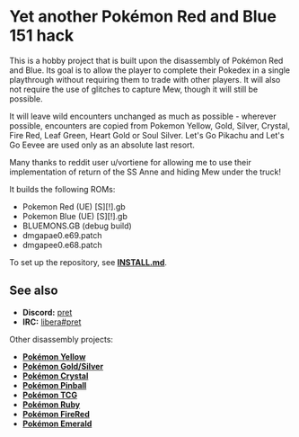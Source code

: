 # Yet another Pokémon Red and Blue 151 hack

This is a hobby project that is built upon the disassembly of Pokémon Red and Blue. Its goal is to allow the player to complete their Pokedex in a single playthrough without requiring them to trade with other players. It will also not require the use of glitches to capture Mew, though it will still be possible.

It will leave wild encounters unchanged as much as possible - wherever possible, encounters are copied from Pokemon Yellow, Gold, Silver, Crystal, Fire Red, Leaf Green, Heart Gold or Soul Silver. Let's Go Pikachu and Let's Go Eevee are used only as an absolute last resort.

Many thanks to reddit user u/vortiene for allowing me to use their implementation of return of the SS Anne and hiding Mew under the truck!

It builds the following ROMs:

- Pokemon Red (UE) [S][!].gb
- Pokemon Blue (UE) [S][!].gb
- BLUEMONS.GB (debug build)
- dmgapae0.e69.patch
- dmgapee0.e68.patch

To set up the repository, see [**INSTALL.md**](INSTALL.md).


## See also

- **Discord:** [pret][discord]
- **IRC:** [libera#pret][irc]

Other disassembly projects:

- [**Pokémon Yellow**][pokeyellow]
- [**Pokémon Gold/Silver**][pokegold]
- [**Pokémon Crystal**][pokecrystal]
- [**Pokémon Pinball**][pokepinball]
- [**Pokémon TCG**][poketcg]
- [**Pokémon Ruby**][pokeruby]
- [**Pokémon FireRed**][pokefirered]
- [**Pokémon Emerald**][pokeemerald]

[pokeyellow]: https://github.com/pret/pokeyellow
[pokegold]: https://github.com/pret/pokegold
[pokecrystal]: https://github.com/pret/pokecrystal
[pokepinball]: https://github.com/pret/pokepinball
[poketcg]: https://github.com/pret/poketcg
[pokeruby]: https://github.com/pret/pokeruby
[pokefirered]: https://github.com/pret/pokefirered
[pokeemerald]: https://github.com/pret/pokeemerald
[discord]: https://discord.gg/d5dubZ3
[irc]: https://web.libera.chat/?#pret
[ci]: https://github.com/pret/pokered/actions
[ci-badge]: https://github.com/pret/pokered/actions/workflows/main.yml/badge.svg
